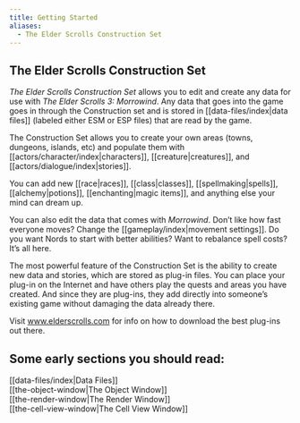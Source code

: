 ```yaml
---
title: Getting Started
aliases:
  - The Elder Scrolls Construction Set
---
```

## The Elder Scrolls Construction Set

_The Elder Scrolls Construction Set_ allows you to edit and create any data for use with _The Elder Scrolls 3: Morrowind_. Any data that goes into the game goes in through the Construction set and is stored in [[data-files/index|data files]] (labeled either ESM or ESP files) that are read by the game.

The Construction Set allows you to create your own areas (towns, dungeons, islands, etc) and populate them with [[actors/character/index|characters]], [[creature|creatures]], and [[actors/dialogue/index|stories]].

You can add new [[race|races]], [[class|classes]], [[spellmaking|spells]], [[alchemy|potions]], [[enchanting|magic items]], and anything else your mind can dream up.

You can also edit the data that comes with _Morrowind_. Don’t like how fast everyone moves? Change the [[gameplay/index|movement settings]]. Do you want Nords to start with better abilities? Want to rebalance spell costs? It’s all here.

The most powerful feature of the Construction Set is the ability to create new data and stories, which are stored as plug-in files. You can place your plug-in on the Internet and have others play the quests and areas you have created. And since they are plug-ins, they add directly into someone’s existing game without damaging the data already there.

Visit www.elderscrolls.com for info on how to download the best plug-ins out there.

## Some early sections you should read:  
[[data-files/index|Data Files]]  
[[the-object-window|The Object Window]]  
[[the-render-window|The Render Window]]  
[[the-cell-view-window|The Cell View Window]]  
